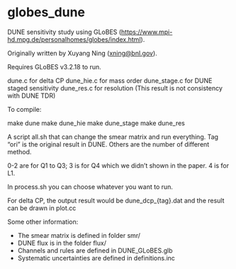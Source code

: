 # globes_dune
DUNE sensitivity study using GLoBES (https://www.mpi-hd.mpg.de/personalhomes/globes/index.html).

Originally written by Xuyang Ning (xning@bnl.gov).

Requires GLoBES v3.2.18 to run.

dune.c	  for delta CP
dune_hie.c  for mass order
dune_stage.c for DUNE staged sensitivity
dune_res.c  for resolution (This result is not consistency with DUNE TDR)

To compile:

make dune
make dune_hie
make dune_stage
make dune_res

A script all.sh that can change the smear matrix and run everything. 
Tag “ori” is the original result in DUNE. Others are the number of different method.

0-2 are for Q1 to Q3; 
3 is for Q4 which we didn’t shown in the paper.
4 is for L1.

In process.sh you can choose whatever you want to run.

For delta CP, the output result would be dune_dcp_{tag}.dat and the result can be drawn in plot.cc

Some other information:
- The smear matrix is defined in folder smr/
- DUNE flux is in the folder flux/
- Channels and rules are defined in DUNE_GLoBES.glb
- Systematic uncertainties are defined in definitions.inc
